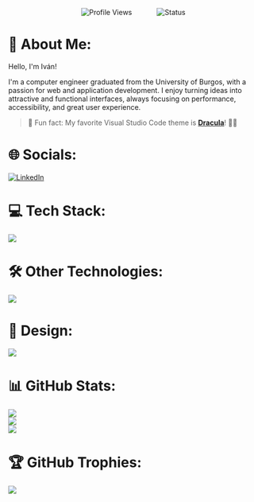 <p align="center" style="display: flex; align-items: center; justify-content: center; gap: 50px;">
  <img src="https://komarev.com/ghpvc/?username=ivaanesteepar&color=blueviolet" alt="Profile Views" />
  <img src="https://img.shields.io/badge/Status-%F0%9F%9A%80%20Coding-blueviolet?style=flat" alt="Status" />
</p>

# 💫 About Me:
<p>Hello, I'm Iván!</p>
<p>I'm a computer engineer graduated from the University of Burgos, with a passion for web and application development. I enjoy turning ideas into attractive and functional interfaces, always focusing on performance, accessibility, and great user experience.</p>

<blockquote>
  🎨 Fun fact: My favorite Visual Studio Code theme is 
  <a href="https://draculatheme.com/visual-studio-code" target="_blank" rel="noopener noreferrer"><strong>Dracula</strong></a>! 🧛‍♂️
</blockquote>

# 🌐 Socials:
<p>
  <a href="https://www.linkedin.com/in/iv%C3%A1n-est%C3%A9par-a95206233/" target="_blank">
    <img src="https://skillicons.dev/icons?i=linkedin" title="LinkedIn" alt="LinkedIn" />
  </a>
</p>

# 💻 Tech Stack:
<p>
  <img src="https://skillicons.dev/icons?i=java,kotlin,html,css,js,python,php,postgresql,c" />
</p>

# 🛠️ Other Technologies:
<p>
  <img src="https://skillicons.dev/icons?i=git,firebase,androidstudio,idea,vscode,gitlab,github" />
</p>

# 🎨 Design:
<p>
  <img src="https://skillicons.dev/icons?i=figma" />
</p>


# 📊 GitHub Stats:
![](https://github-readme-stats.vercel.app/api?username=ivaanesteepar&theme=midnight-purple&hide_border=false&include_all_commits=false&count_private=false)<br/>
![](https://github-readme-streak-stats.herokuapp.com/?user=ivaanesteepar&theme=midnight-purple&hide_border=false)<br/>
![](https://github-readme-stats.vercel.app/api/top-langs/?username=ivaanesteepar&theme=midnight-purple&hide_border=false&include_all_commits=false&count_private=false&layout=compact)

# 🏆 GitHub Trophies:
![](https://github-profile-trophy.vercel.app/?username=ivaanesteepar&theme=radical&no-frame=false&no-bg=false&margin-w=4)

